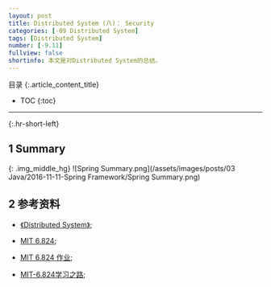 ```yaml
---
layout: post
title: Distributed System (八)： Security
categories: [-09 Distributed System]
tags: [Distributed System]
number: [-9.11]
fullview: false
shortinfo: 本文是对Distributed System的总结。
---
```

目录
{:.article_content_title}


* TOC
{:toc}

---
{:.hr-short-left}

## 1 Summary ##

{: .img_middle_hg}
![Spring Summary.png](/assets/images/posts/03 Java/2016-11-11-Spring Framework/Spring Summary.png)



## 2 参考资料 ##




- [《Distributed System》](https://www.distributed-systems.net/index.php/books/distributed-systems-3rd-edition-2017/);

- [MIT 6.824](https://pdos.csail.mit.edu/6.824/schedule.html);

- [MIT 6.824 作业](https://github.com/chaozh/MIT-6.824);

- [MIT-6.824学习之路](http://ts25504.github.io/2016/08/16/MIT-6-824%E5%AD%A6%E4%B9%A0%E4%B9%8B%E8%B7%AF/);
